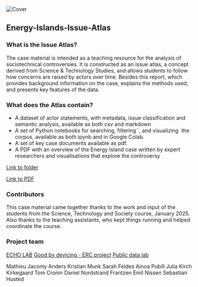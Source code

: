 ![Cover](./Images/Readme_cover.png)

## Energy-Islands-Issue-Atlas

### What is the Issue Atlas? 

The case material is intended as a teaching resource for the analysis of sociotechnical controversies. It is constructed as an issue atlas, a concept derived from Science & Technology Studies, and allows students to follow how concerns are raised by actors over time. Besides this report, which provides background information on the case, explains the methods used, and presents key features of the data.

### What does the Atlas contain? 

- A dataset of actor statements, with metadata, issue classification and semantic analysis, available as both csv and markdown
- A set of Python notebooks for searching, filtering¨, and visualizing  the corpus, available as both ipynb and in Google Colab.
- A set of key case documents available as pdf.
- A PDF with an overview of the Energy Island case written by expert researchers and visualisations that explore the controversy

[Link to folder](https://example.com)

[Link to PDF](https://github.com/Human-Centered-Engineering-Lab/EXPERIMENTING-WITH-LARGE-ETHNOGRAPHIC-DATA-workshop/raw/main/Images/StepbyStep%20Prep_Workshop%2002-10_HCELab.pdf)


### Contributors

This case material came together thanks to the work and input of the students from the Science, Technology and Society course, January 2025. Also thanks to the teaching assistants, who kept things running and helped coordinate the course.


### Project team

[ECHO LAB](https://echolab-dtu.github.io/web/)
[Good by devicing - ERC project](https://www.good-by-devicing.org/)
[Public data lab](https://publicdatalab.org/)


Mathieu Jacomy
Anders Kristian Munk
Sarah Feldes
Ainoa Pubill
Julia Kirch Kirkegaard
Tom Cronin Daniel Nordstrand Frantzen
Emil Nissen
Sebastian Husted
